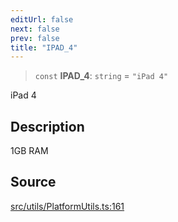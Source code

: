 ```yaml
---
editUrl: false
next: false
prev: false
title: "IPAD_4"
---
```


> `const` **IPAD\_4**: `string` = `"iPad 4"`

iPad 4

## Description

1GB RAM

## Source

[src/utils/PlatformUtils.ts:161](https://github.com/relishinc/dill-pixel/blob/543438455c9a47928084300159416186c2aa1095/src/utils/PlatformUtils.ts#L161)
